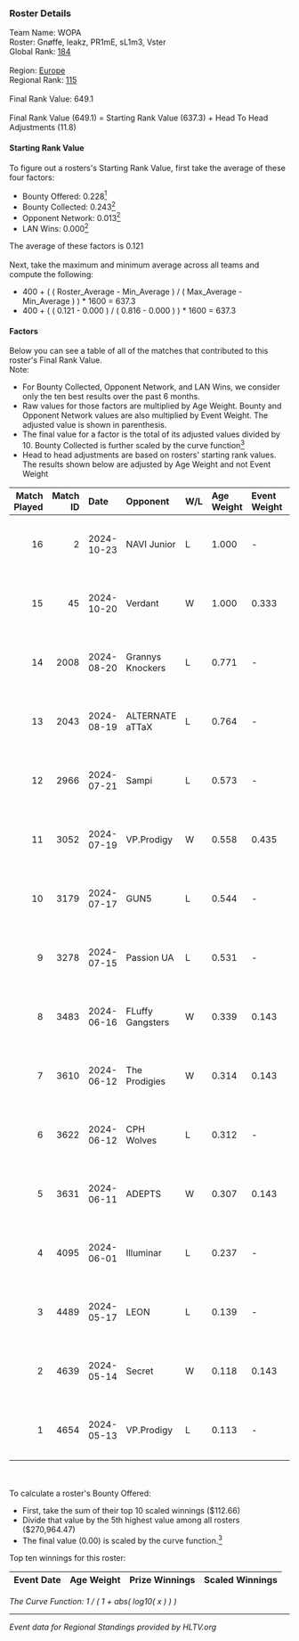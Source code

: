 ### Roster Details<br />
Team Name: WOPA<br />
Roster: Gnøffe, leakz, PR1mE, sL1m3, Vster<br />
Global Rank: [184](../../standings_global_2024_10_23.md)<br />
<br />
Region: [Europe]( ../../standings_europe_2024_10_23.md)<br />
Regional Rank: [115]( ../../standings_europe_2024_10_23.md)<br />
<br />
Final Rank Value:  649.1<br />
<br />
Final Rank Value (649.1) = Starting Rank Value (637.3) + Head To Head Adjustments (11.8)<br />

#### Starting Rank Value<br />
To figure out a rosters's Starting Rank Value, first take the average of these four factors:<br />
- Bounty Offered: 0.228[<sup>1</sup>](#table2)
- Bounty Collected: 0.243[<sup>2</sup>](#table1)
- Opponent Network: 0.013[<sup>2</sup>](#table1)
- LAN Wins: 0.000[<sup>2</sup>](#table1)

The average of these factors is 0.121<br />
<br />
Next, take the maximum and minimum average across all teams and compute the following:<br />
- 400 + ( ( Roster_Average - Min_Average ) / ( Max_Average - Min_Average ) ) * 1600 = 637.3
- 400 + ( ( 0.121 - 0.000 ) / ( 0.816 - 0.000 ) ) * 1600 = 637.3


#### Factors<br />
Below you can see a table of all of the matches that contributed to this roster's Final Rank Value.<br />
Note:<br />

- For Bounty Collected, Opponent Network, and LAN Wins, we consider only the ten best results over the past 6 months.
- Raw values for those factors are multiplied by Age Weight. Bounty and Opponent Network values are also multiplied by Event Weight. The adjusted value is shown in parenthesis.
- The final value for a factor is the total of its adjusted values divided by 10. Bounty Collected is further scaled by the curve function[<sup>3</sup>](#curveFunction)
- Head to head adjustments are based on rosters' starting rank values. The results shown below are adjusted by Age Weight and not Event Weight
<span id="table1"></span><br />


| Match Played | Match ID | Date       | Opponent         | W/L | Age Weight | Event Weight | Bounty Collected | Opponent Network | LAN Wins  | H2H Adj. | Roster                              |
| -: | -: | :- | :- | :- | :- | :- | :- | :- | :- | -: | :- |
|           16 |        2 | 2024-10-23 | NAVI Junior      | L   | 1.000      | -            | -                | -                | -         |    -4.05 | Gnøffe, leakz, PR1mE, sL1m3, Vster  |
|           15 |       45 | 2024-10-20 | Verdant          | W   | 1.000      | 0.333        | 0.014 (0.005)    | 0.262 (0.087)    | 0 (0.000) |    19.91 | Gnøffe, leakz, PR1mE, sL1m3, Vster  |
|           14 |     2008 | 2024-08-20 | Grannys Knockers | L   | 0.771      | -            | -                | -                | -         |   -10.47 | Gnøffe, leakz, sL1m3, Vster, zEden  |
|           13 |     2043 | 2024-08-19 | ALTERNATE aTTaX  | L   | 0.764      | -            | -                | -                | -         |    -4.96 | Gnøffe, leakz, sL1m3, Vster, zEden  |
|           12 |     2966 | 2024-07-21 | Sampi            | L   | 0.573      | -            | -                | -                | -         |    -2.65 | Gnøffe, leakz, sL1m3, Topa, zEden   |
|           11 |     3052 | 2024-07-19 | VP.Prodigy       | W   | 0.558      | 0.435        | 0.011 (0.003)    | 0.086 (0.021)    | 0 (0.000) |    11.55 | Gnøffe, leakz, sL1m3, Topa, zEden   |
|           10 |     3179 | 2024-07-17 | GUN5             | L   | 0.544      | -            | -                | -                | -         |    -2.20 | Gnøffe, leakz, sL1m3, Vster, zEden  |
|            9 |     3278 | 2024-07-15 | Passion UA       | L   | 0.531      | -            | -                | -                | -         |    -1.39 | Gnøffe, leakz, sL1m3, Vster, zEden  |
|            8 |     3483 | 2024-06-16 | FLuffy Gangsters | W   | 0.339      | 0.143        | 0.005 (0.000)    | 0.310 (0.015)    | 0 (0.000) |     6.82 | brzer, Gnøffe, leakz, LUMSEN, Vster |
|            7 |     3610 | 2024-06-12 | The Prodigies    | W   | 0.314      | 0.143        | 0.008 (0.000)    | 0.027 (0.001)    | 0 (0.000) |     5.56 | brzer, Gnøffe, leakz, LUMSEN, Vster |
|            6 |     3622 | 2024-06-12 | CPH Wolves       | L   | 0.312      | -            | -                | -                | -         |    -2.68 | brzer, Gnøffe, leakz, LUMSEN, Vster |
|            5 |     3631 | 2024-06-11 | ADEPTS           | W   | 0.307      | 0.143        | 0.001 (0.000)    | 0.037 (0.002)    | 0 (0.000) |     4.35 | brzer, Gnøffe, leakz, LUMSEN, Vster |
|            4 |     4095 | 2024-06-01 | Illuminar        | L   | 0.237      | -            | -                | -                | -         |    -5.32 | brzer, Gnøffe, leakz, LUMSEN, Vster |
|            3 |     4489 | 2024-05-17 | LEON             | L   | 0.139      | -            | -                | -                | -         |    -2.18 | brzer, Gnøffe, leakz, LUMSEN, Vster |
|            2 |     4639 | 2024-05-14 | Secret           | W   | 0.118      | 0.143        | 0.000 (0.000)    | 0.000 (0.000)    | 0 (0.000) |     0.78 | brzer, Gnøffe, leakz, LUMSEN, Vster |
|            1 |     4654 | 2024-05-13 | VP.Prodigy       | L   | 0.113      | -            | -                | -                | -         |    -1.22 | brzer, Gnøffe, leakz, LUMSEN, Vster |

<br />
<span id="table2"></span><br />
To calculate a roster's Bounty Offered:<br />

- First, take the sum of their top 10 scaled winnings ($112.66)
- Divide that value by the 5th highest value among all rosters ($270,964.47)
- The final value (0.00) is scaled by the curve function.[<sup>3</sup>](#curveFunction)

Top ten winnings for this roster:<br />

| Event Date | Age Weight | Prize Winnings | Scaled Winnings |
| :- | -: | :- | :- |


<span id="curveFunction"></span>_The Curve Function: 1 / ( 1 + abs( log10( x ) ) )_<br />

---
_Event data for Regional Standings provided by HLTV.org_<br />
